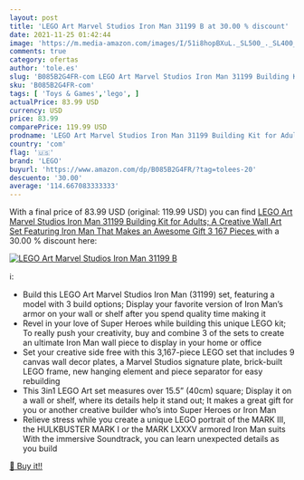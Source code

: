 ```yaml
---
layout: post
title: 'LEGO Art Marvel Studios Iron Man 31199 B at 30.00 % discount'
date: 2021-11-25 01:42:44
image: 'https://m.media-amazon.com/images/I/51i8hopBXuL._SL500_._SL400_.jpg'
comments: true
category: ofertas
author: 'tole.es'
slug: 'B085B2G4FR-com LEGO Art Marvel Studios Iron Man 31199 Building Kit for...'
sku: 'B085B2G4FR-com'
tags: [ 'Toys & Games','lego', ]
actualPrice: 83.99 USD
currency: USD
price: 83.99
comparePrice: 119.99 USD
prodname: 'LEGO Art Marvel Studios Iron Man 31199 Building Kit for Adults; A Creative Wall Art Set Featuring Iron Man That Makes an Awesome Gift  3 167 Pieces '
country: 'com'
flag: '🇺🇸'
brand: 'LEGO'
buyurl: 'https://www.amazon.com/dp/B085B2G4FR/?tag=tolees-20'
descuento: '30.00'
average: '114.667083333333'
---
```


With a final price of 83.99 USD (original: 119.99 USD) you can find [LEGO Art Marvel Studios Iron Man 31199 Building Kit for Adults; A Creative Wall Art Set Featuring Iron Man That Makes an Awesome Gift  3 167 Pieces ](https://www.amazon.com/dp/B085B2G4FR/?tag=tolees-20) with a  30.00 % discount here:

[![LEGO Art Marvel Studios Iron Man 31199 B](https://m.media-amazon.com/images/I/51i8hopBXuL._SL500_._SL400_.jpg)](https://www.amazon.com/dp/B085B2G4FR/?tag=tolees-20)

ℹ️:

- Build this LEGO Art Marvel Studios Iron Man (31199) set, featuring a model with 3 build options; Display your favorite version of Iron Man’s armor on your wall or shelf after you spend quality time making it
- Revel in your love of Super Heroes while building this unique LEGO kit; To really push your creativity, buy and combine 3 of the sets to create an ultimate Iron Man wall piece to display in your home or office
- Set your creative side free with this 3,167-piece LEGO set that includes 9 canvas wall decor plates, a Marvel Studios signature plate, brick-built LEGO frame, new hanging element and piece separator for easy rebuilding
- This 3in1 LEGO Art set measures over 15.5” (40cm) square; Display it on a wall or shelf, where its details help it stand out; It makes a great gift for you or another creative builder who’s into Super Heroes or Iron Man
- Relieve stress while you create a unique LEGO portrait of the MARK III, the HULKBUSTER MARK I or the MARK LXXXV armored Iron Man suits With the immersive Soundtrack, you can learn unexpected details as you build

[🛒 Buy it!!](https://www.amazon.com/dp/B085B2G4FR/?tag=tolees-20)
